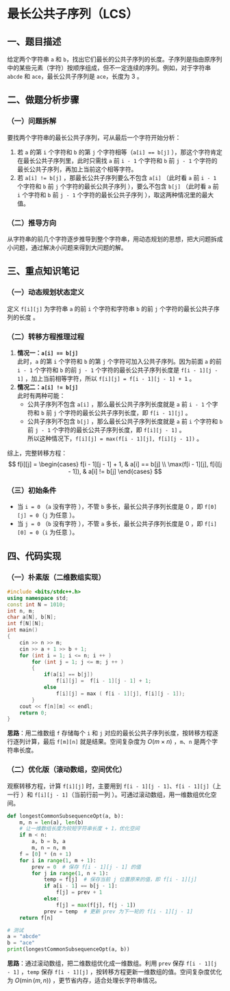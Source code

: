 # 最长公共子序列（LCS）
## 一、题目描述
给定两个字符串 `a` 和 `b`，找出它们最长的公共子序列的长度。子序列是指由原序列中的某些元素（字符）按顺序组成，但不一定连续的序列。例如，对于字符串 `abcde` 和 `ace`，最长公共子序列是 `ace`，长度为 3 。

## 二、做题分析步骤
### （一）问题拆解
要找两个字符串的最长公共子序列，可从最后一个字符开始分析：
1. 若 `a` 的第 `i` 个字符和 `b` 的第 `j` 个字符相等（`a[i] == b[j]` ），那这个字符肯定在最长公共子序列里，此时只需找 `a` 前 `i - 1` 个字符和 `b` 前 `j - 1` 个字符的最长公共子序列，再加上当前这个相等字符。
2. 若 `a[i] != b[j]` ，那最长公共子序列要么不包含 `a[i]` （此时看 `a` 前 `i - 1` 个字符和 `b` 前 `j` 个字符的最长公共子序列 ），要么不包含 `b[j]` （此时看 `a` 前 `i` 个字符和 `b` 前 `j - 1` 个字符的最长公共子序列 ），取这两种情况里的最大值。

### （二）推导方向
从字符串的前几个字符逐步推导到整个字符串，用动态规划的思想，把大问题拆成小问题，通过解决小问题来得到大问题的解。

## 三、重点知识笔记
### （一）动态规划状态定义
定义 `f[i][j]` 为字符串 `a` 的前 `i` 个字符和字符串 `b` 的前 `j` 个字符的最长公共子序列的长度 。

### （二）转移方程推理过程
1. **情况一：`a[i] == b[j]`**  
此时，`a` 的第 `i` 个字符和 `b` 的第 `j` 个字符可加入公共子序列。因为前面 `a` 的前 `i - 1` 个字符和 `b` 的前 `j - 1` 个字符的最长公共子序列长度是 `f[i - 1][j - 1]` ，加上当前相等字符，所以 `f[i][j] = f[i - 1][j - 1] + 1` 。  
2. **情况二：`a[i] != b[j]`**  
此时有两种可能：
    - 公共子序列不包含 `a[i]` ，那么最长公共子序列长度就是 `a` 前 `i - 1` 个字符和 `b` 前 `j` 个字符的最长公共子序列长度，即 `f[i - 1][j]` 。
    - 公共子序列不包含 `b[j]` ，那么最长公共子序列长度就是 `a` 前 `i` 个字符和 `b` 前 `j - 1` 个字符的最长公共子序列长度，即 `f[i][j - 1]` 。  
所以这种情况下，`f[i][j] = max(f[i - 1][j], f[i][j - 1])` 。  

综上，完整转移方程：  
$$
f[i][j] = 
\begin{cases} 
f[i - 1][j - 1] + 1, & a[i] == b[j] \\
\max(f[i - 1][j], f[i][j - 1]), & a[i] != b[j] 
\end{cases}
$$

### （三）初始条件
- 当 `i = 0` （`a` 没有字符 ），不管 `b` 多长，最长公共子序列长度是 0 ，即 `f[0][j] = 0`（`j` 为任意 ）。
- 当 `j = 0` （`b` 没有字符 ），不管 `a` 多长，最长公共子序列长度是 0 ，即 `f[i][0] = 0`（`i` 为任意 ）。

## 四、代码实现
### （一）朴素版（二维数组实现）
```cpp
#include <bits/stdc++.h>
using namespace std;
const int N = 1010;
int n, m;
char a[N], b[N];
int f[N][N];
int main()
{
    cin >> n >> m;
    cin >> a + 1 >> b + 1;
    for (int i = 1; i <= n; i ++ )
        for (int j = 1; j <= m; j ++ )
        {
            if(a[i] == b[j])
                f[i][j] =  f[i - 1][j - 1] + 1;
            else 
                f[i][j] = max ( f[i - 1][j], f[i][j - 1]);
        }
    cout << f[n][m] << endl;
    return 0;
}
```
**思路**：用二维数组 `f` 存储每个 `i` 和 `j` 对应的最长公共子序列长度，按转移方程逐行逐列计算，最后 `f[m][n]` 就是结果。空间复杂度为 $O(m \times n)$ ，`m`、`n` 是两个字符串长度。

### （二）优化版（滚动数组，空间优化）
观察转移方程，计算 `f[i][j]` 时，主要用到 `f[i - 1][j - 1]`、`f[i - 1][j]`（上一行 ）和 `f[i][j - 1]`（当前行前一列 ）。可通过滚动数组，用一维数组优化空间。
```python
def longestCommonSubsequenceOpt(a, b):
    m, n = len(a), len(b)
    # 让一维数组长度为较短字符串长度 + 1，优化空间
    if m < n:
        a, b = b, a
        m, n = n, m
    f = [0] * (n + 1)
    for i in range(1, m + 1):
        prev = 0  # 保存 f[i - 1][j - 1] 的值
        for j in range(1, n + 1):
            temp = f[j]  # 保存当前 j 位置原来的值，即 f[i - 1][j]
            if a[i - 1] == b[j - 1]:
                f[j] = prev + 1
            else:
                f[j] = max(f[j], f[j - 1])
            prev = temp  # 更新 prev 为下一轮的 f[i - 1][j - 1]
    return f[n]

# 测试
a = "abcde"
b = "ace"
print(longestCommonSubsequenceOpt(a, b))  
```
**思路**：通过滚动数组，把二维数组优化成一维数组。利用 `prev` 保存 `f[i - 1][j - 1]` ，`temp` 保存 `f[i - 1][j]` ，按转移方程更新一维数组的值。空间复杂度优化为 $O(\min(m, n))$ ，更节省内存，适合处理长字符串情况。 